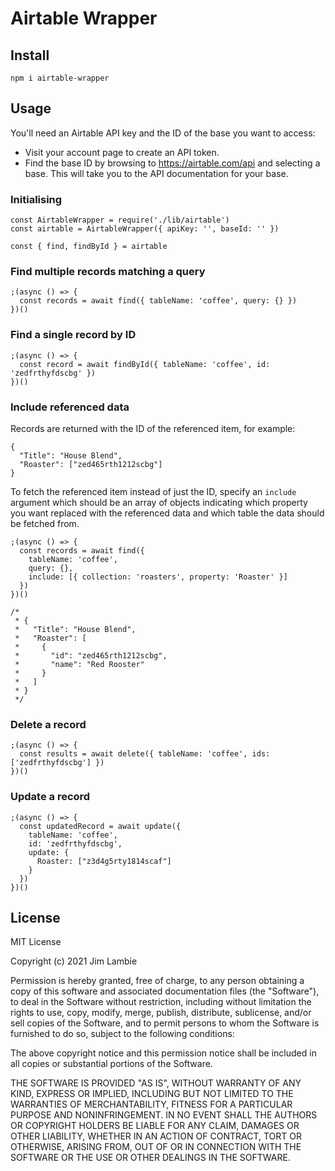 # Airtable Wrapper

## Install

```
npm i airtable-wrapper
```

## Usage

You'll need an Airtable API key and the ID of the base you want to access:

 * Visit your account page to create an API token.
 * Find the base ID by browsing to https://airtable.com/api and selecting a base. This will take you to the API documentation for your base.

### Initialising

```
const AirtableWrapper = require('./lib/airtable')
const airtable = AirtableWrapper({ apiKey: '', baseId: '' })

const { find, findById } = airtable
```

### Find multiple records matching a query

```
;(async () => {
  const records = await find({ tableName: 'coffee', query: {} })
})()
```

### Find a single record by ID

```
;(async () => {
  const record = await findById({ tableName: 'coffee', id: 'zedfrthyfdscbg' })
})()
```

### Include referenced data

Records are returned with the ID of the referenced item, for example:

```
{
  "Title": "House Blend",
  "Roaster": ["zed465rth1212scbg"]
}
```

To fetch the referenced item instead of just the ID, specify an `include` argument which should be an array of objects indicating which property you want replaced with the referenced data and which table the data should be fetched from. 

```
;(async () => {
  const records = await find({
    tableName: 'coffee',
    query: {},
    include: [{ collection: 'roasters', property: 'Roaster' }]
  })
})()

/*
 * {
 *   "Title": "House Blend",
 *   "Roaster": [
 *     {
 *       "id": "zed465rth1212scbg",
 *       "name": "Red Rooster"
 *     }
 *   ]
 * }
 */

```

### Delete a record

```
;(async () => {
  const results = await delete({ tableName: 'coffee', ids: ['zedfrthyfdscbg'] })
})()
```

### Update a record

```
;(async () => {
  const updatedRecord = await update({
    tableName: 'coffee',
    id: 'zedfrthyfdscbg',
    update: {
      Roaster: ["z3d4g5rty1814scaf"]
    }
  })
})()
```


## License

MIT License

Copyright (c) 2021 Jim Lambie

Permission is hereby granted, free of charge, to any person obtaining a copy
of this software and associated documentation files (the "Software"), to deal
in the Software without restriction, including without limitation the rights
to use, copy, modify, merge, publish, distribute, sublicense, and/or sell
copies of the Software, and to permit persons to whom the Software is
furnished to do so, subject to the following conditions:

The above copyright notice and this permission notice shall be included in all
copies or substantial portions of the Software.

THE SOFTWARE IS PROVIDED "AS IS", WITHOUT WARRANTY OF ANY KIND, EXPRESS OR
IMPLIED, INCLUDING BUT NOT LIMITED TO THE WARRANTIES OF MERCHANTABILITY,
FITNESS FOR A PARTICULAR PURPOSE AND NONINFRINGEMENT. IN NO EVENT SHALL THE
AUTHORS OR COPYRIGHT HOLDERS BE LIABLE FOR ANY CLAIM, DAMAGES OR OTHER
LIABILITY, WHETHER IN AN ACTION OF CONTRACT, TORT OR OTHERWISE, ARISING FROM,
OUT OF OR IN CONNECTION WITH THE SOFTWARE OR THE USE OR OTHER DEALINGS IN THE
SOFTWARE.